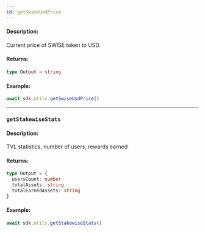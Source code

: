```yaml
---
id: getSwiseUsdPrice
---
```


#### Description:

Current price of SWISE token to USD.

#### Returns:

```ts
type Output = string
```

#### Example:

```ts
await sdk.utils.getSwiseUsdPrice()
```
---
### `getStakewiseStats`

#### Description:

TVL statistics, number of users, rewards earned

#### Returns:

```ts
type Output = {
  usersCount: number
  totalAssets: string
  totalEarnedAssets: string
}
```

#### Example:

```ts
await sdk.utils.getStakewiseStats()
```
